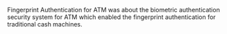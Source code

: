 Fingerprint Authentication for ATM was about the biometric authentication security system for ATM which enabled the fingerprint authentication for traditional cash machines.
